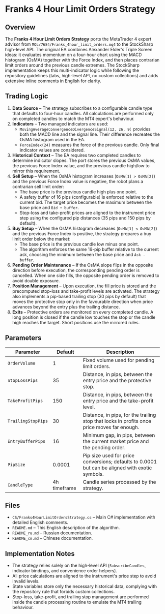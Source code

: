# Franks 4 Hour Limit Orders Strategy

## Overview
The **Franks 4 Hour Limit Orders Strategy** ports the MetaTrader 4 expert advisor from `MQL/7684/Franks_4hour_limit_orders.mq4` to the StockSharp high-level API. The original EA combines Alexander Elder's Triple Screen ideas: it evaluates momentum on a four-hour chart using the MACD histogram (OsMA) together with the Force Index, and then places contrarian limit orders around the previous candle extremes. The StockSharp implementation keeps this multi-indicator logic while following the repository guidelines (tabs, high-level API, no custom collections) and adds extensive inline comments in English for clarity.

## Trading Logic
1. **Data Source** – The strategy subscribes to a configurable candle type that defaults to four-hour candles. All calculations are performed only on completed candles to match the MT4 expert's behaviour.
2. **Indicators** – Two managed indicators are used:
   - `MovingAverageConvergenceDivergenceSignal(12, 26, 9)` provides both the MACD line and the signal line. Their difference recreates the OsMA histogram used in the EA.
   - `ForceIndex(24)` measures the force of the previous candle. Only final indicator values are considered.
3. **Historical Context** – The EA requires two completed candles to determine indicator slopes. The port stores the previous OsMA values, the previous Force Index value, and the previous candle high/low to mirror this requirement.
4. **Sell Setup** – When the OsMA histogram increases (`OsMA[1] > OsMA[2]`) and the previous Force Index value is negative, the robot plans a contrarian sell limit order:
   - The base price is the previous candle high plus one point.
   - A safety buffer of 16 pips (configurable) is enforced relative to the current bid. The target price becomes the maximum between the base price and `Bid + buffer`.
   - Stop-loss and take-profit prices are aligned to the instrument price step using the configured pip distances (35 pips and 150 pips by default).
5. **Buy Setup** – When the OsMA histogram decreases (`OsMA[1] < OsMA[2]`) and the previous Force Index is positive, the strategy prepares a buy limit order below the market:
   - The base price is the previous candle low minus one point.
   - The algorithm enforces the same 16-pip buffer relative to the current ask, choosing the minimum between the base price and `Ask - buffer`.
6. **Pending Order Maintenance** – If the OsMA slope flips in the opposite direction before execution, the corresponding pending order is cancelled. When one side fills, the opposite pending order is removed to avoid double exposure.
7. **Position Management** – Upon execution, the fill price is stored and the precomputed stop-loss and take-profit levels are activated. The strategy also implements a pip-based trailing stop (30 pips by default) that moves the protective stop only in the favourable direction when price advances beyond the entry plus the trailing distance.
8. **Exits** – Protective orders are monitored on every completed candle. A long position is closed if the candle low touches the stop or the candle high reaches the target. Short positions use the mirrored rules.

## Parameters
| Parameter | Default | Description |
|-----------|---------|-------------|
| `OrderVolume` | 1 | Fixed volume used for pending limit orders. |
| `StopLossPips` | 35 | Distance, in pips, between the entry price and the protective stop. |
| `TakeProfitPips` | 150 | Distance, in pips, between the entry price and the take-profit level. |
| `TrailingStopPips` | 30 | Distance, in pips, for the trailing stop that locks in profits once price moves far enough. |
| `EntryBufferPips` | 16 | Minimum gap, in pips, between the current market price and the pending order. |
| `PipSize` | 0.0001 | Pip size used for price conversions; defaults to 0.0001 but can be aligned with exotic symbols. |
| `CandleType` | 4h timeframe | Candle series processed by the strategy. |

## Files
- `CS/Franks4HourLimitOrdersStrategy.cs` – Main C# implementation with detailed English comments.
- `README.md` – This English description of the algorithm.
- `README_ru.md` – Russian documentation.
- `README_cn.md` – Chinese documentation.

## Implementation Notes
- The strategy relies solely on the high-level API (`SubscribeCandles`, indicator bindings, and convenience order helpers).
- All price calculations are aligned to the instrument's price step to avoid invalid levels.
- State variables store only the necessary historical data, complying with the repository rule that forbids custom collections.
- Stop-loss, take-profit, and trailing stop management are performed inside the candle processing routine to emulate the MT4 trailing behaviour.

